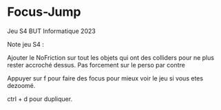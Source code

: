 # Focus-Jump
 Jeu S4 BUT Informatique 2023


Note jeu S4 : 

Ajouter le NoFriction sur tout les objets qui ont des colliders pour ne plus rester accroché dessus. 
Pas forcement sur le perso par contre

Appuyer sur f pour faire des focus pour mieux voir le jeu si vous etes dezoomé.

ctrl + d pour dupliquer.
